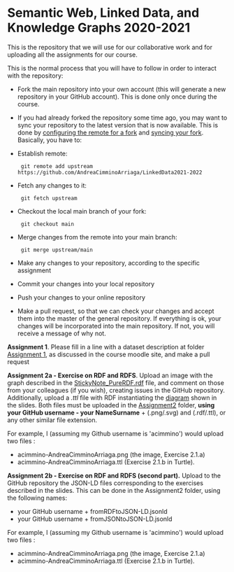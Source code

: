 # Semantic Web, Linked Data, and Knowledge Graphs 2020-2021


This is the repository that we will use for our collaborative work and for uploading all the assignments for our course.

This is the normal process that you will have to follow in order to interact with the repository:

* Fork the main repository into your own account (this will generate a new repository in your GitHub account). This is done only once during the course. 
* If you had already forked the repository some time ago, you may want to sync your repository to the latest version that is now available. This is done by [configuring the remote for a fork](https://help.github.com/articles/configuring-a-remote-for-a-fork) and [syncing your fork](https://help.github.com/articles/syncing-a-fork). Basically, you have to:
 * Establish remote: 
 
        git remote add upstream https://github.com/AndreaCimminoArriaga/LinkedData2021-2022

 * Fetch any changes to it: 
 
        git fetch upstream
 
 * Checkout the local main branch of your fork: 
 
        git checkout main
 
 * Merge changes from the remote into your main branch: 
 
        git merge upstream/main

* Make any changes to your repository, according to the specific assignment
* Commit your changes into your local repository
* Push your changes to your online repository
* Make a pull request, so that we can check your changes and accept them into the master of the general repository. If everything is ok, your changes will be incorporated into the main repository. If not, you will receive a message of why not.

**Assignment 1**. Please fill in a line with a dataset description at folder [Assignment 1](./Assignment1/DatasetDescriptions.csv), as discussed in the course moodle site, and make a pull request

**Assignment 2a - Exercise on RDF and RDFS**. Upload an image with the graph described in the [StickyNote_PureRDF.rdf](./Assignment2/StickyNote_PureRDF.rdf) file, and comment on those from your colleagues (if you wish), creating issues in the GitHub repository. Additionally, upload a *.ttl* file with RDF instantiating the [diagram](./Assignment2/graph.png) shown in the slides. Both files must be uploaded in the [Assignment2](./Assignment2/) folder, **using your GitHub username - your NameSurname** + (.png/.svg) and (.rdf/.ttl), or any other similar file extension.

For example, I (assuming my Github username is 'acimmino') would upload two files :
* acimmino-AndreaCimminoArriaga.png (the image, Exercise 2.1.a) 
* acimmino-AndreaCimminoArriaga.ttl (Exercise 2.1.b in Turtle).


**Assignment 2b - Exercise on RDF and RDFS (second part).** Upload to the GitHub repository the JSON-LD files corresponding to the exercises described in the slides. This can be done in the Assignment2 folder, using the following names:

* your GitHub username + fromRDFtoJSON-LD.jsonld
* your GitHub username + fromJSONtoJSON-LD.jsonld

For example, I (assuming my Github username is 'acimmino') would upload two files :
* acimmino-AndreaCimminoArriaga.png (the image, Exercise 2.1.a) 
* acimmino-AndreaCimminoArriaga.ttl (Exercise 2.1.b in Turtle).

